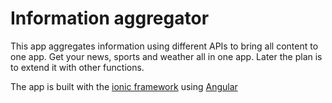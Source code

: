 # Information aggregator

This app aggregates information using different APIs to bring all content to one app. Get your news, sports and weather all in one app. Later the plan is to extend it with other functions.

The app is built with the [ionic framework](https://ionicframework.com/docs/) using [Angular](https://angular.io/)
